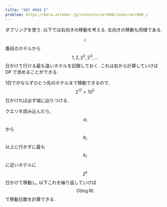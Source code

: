 ```yaml
---
title: "ARC #060 E"
problem: https://beta.atcoder.jp/contests/arc060/tasks/arc060_c
---
```

ダブリングを使う. 以下では右向きの移動を考える. 左向きの移動も同様である.

$$ i $$ 番目のホテルから $$ 1, 2, 2^2, 2^3, \dots $$ 日かけて行ける最も遠いホテルを記録しておく. これは右から計算していけば DP で求めることができる.

1日でかならずひとつ先のホテルまで移動できるので, $$ 2^{17} \gt 10^5 $$ 日かければ必ず端に辿りつける.

クエリを読み込んだら, $$ a_i $$ から $$ b_i $$ 以上に行かずに最も $$ b_i $$ に近いホテルに $$ 2^k $$ 日かけて移動し, 以下これを繰り返していけば $$ O(\log N) $$ で移動日数を計算できる.
